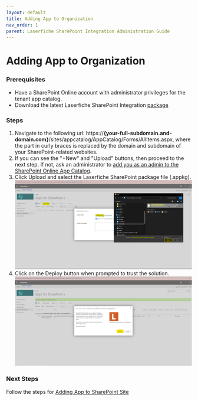 ```yaml
---
layout: default
title: Adding App to Organization
nav_order: 1
parent: Laserfiche SharePoint Integration Administration Guide
---
```


# Adding App to Organization

### Prerequisites

- Have a SharePoint Online account with administrator privileges for the tenant app catalog.
- Download the latest Laserfiche SharePoint Integration [package](../assets/LaserficheSharePointOnlineIntegration.sppkg)

### Steps

1. Navigate to the following url: https://<b>{your-full-subdomain.and-domain.com}</b>/sites/appcatalog/AppCatalog/Forms/AllItems.aspx, where the part in curly braces is replaced by the domain and subdomain of your SharePoint-related websites.
1. If you can see the "+New" and "Upload" buttons, then proceed to the next step. If not, ask an administrator to [add you as an admin to the SharePoint Online App Catalog](https://learn.microsoft.com/en-us/office365/customlearning/addappadmin#add-an-administrator).
1. Click Upload and select the Laserfiche SharePoint package file (.sppkg).
   <a href="../assets/images/uploadSolution.png"><img src="../assets/images/uploadSolution.png"></a>
1. Click on the Deploy button when prompted to trust the solution.
   <a href="../assets/images/trustSolution.png"><img src="../assets/images/trustSolution.png"></a>

### Next Steps

Follow the steps for [Adding App to SharePoint Site](./adding-app-to-sp-site)
